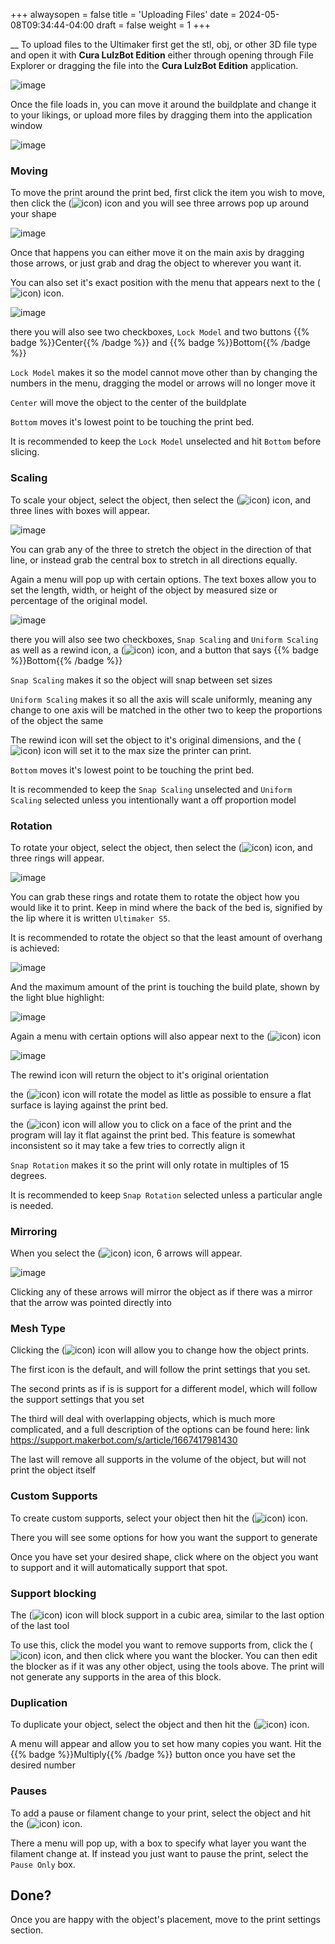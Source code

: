+++
alwaysopen = false
title = 'Uploading Files'
date = 2024-05-08T09:34:44-04:00
draft = false
weight = 1
+++

__
To upload files to the Ultimaker first get the stl, obj, or other 3D file type and open it with **Cura LulzBot Edition** either through opening through File Explorer or dragging the file into the **Cura LulzBot Edition** application. 

![image](/images/miscount1.png)

Once the file loads in, you can move it around the buildplate and change it to your likings, or upload more files by dragging them into the application window

![image](/images/147.png)

### Moving

To move the print around the print bed, first click the item you wish to move, then click the (![icon](/images/115.png)) icon and you will see three arrows pop up around your shape

![image](/images/149.png)

Once that happens you can either move it on the main axis by dragging those arrows, or just grab and drag the object to wherever you want it. 

You can also set it's exact position with the menu that appears next to the (![icon](/images/115.png)) icon.

![image](/images/151.png)

there you will also see two checkboxes, `Lock Model` and two buttons {{% badge %}}Center{{% /badge %}} and {{% badge %}}Bottom{{% /badge %}}

`Lock Model` makes it so the model cannot move other than by changing the numbers in the menu, dragging the model or arrows will no longer move it 

`Center` will move the object to the center of the buildplate

`Bottom` moves it's lowest point to be touching the print bed.

It is recommended to keep the `Lock Model` unselected and hit `Bottom` before slicing.

### Scaling

To scale your object, select the object, then select the (![icon](/images/129.png)) icon, and three lines with boxes will appear. 

![image](/images/153.png)

You can grab any of the three to stretch the object in the direction of that line, or instead grab the central box to stretch in all directions equally. 

Again a menu will pop up with certain options. The text boxes allow you to set the length, width, or height of the object by measured size or percentage of the original model.

![image](/images/154.png)

there you will also see two checkboxes, `Snap Scaling` and `Uniform Scaling` as well as a rewind icon, a (![icon](/images/155.png)) icon, and a button that says {{% badge %}}Bottom{{% /badge %}}

`Snap Scaling` makes it so the object will snap between set sizes

`Uniform Scaling` makes it so all the axis will scale uniformly, meaning any change to one axis will be matched in the other two to keep the proportions of the object the same

The rewind icon will set the object to it's original dimensions, and the (![icon](/images/155.png)) icon will set it to the max size the printer can print.

`Bottom` moves it's lowest point to be touching the print bed.

It is recommended to keep the `Snap Scaling` unselected and `Uniform Scaling` selected unless you intentionally want a off proportion model

### Rotation

To rotate your object, select the object, then select the (![icon](/images/122.png)) icon, and three rings will appear.

![image](/images/156.png)

You can grab these rings and rotate them to rotate the object how you would like it to print. Keep in mind where the back of the bed is, signified by the lip where it is written `Ultimaker S5`. 

It is recommended to rotate the object so that the least amount of overhang is achieved:

![image](/images/157.png)

And the maximum amount of the print is touching the build plate, shown by the light blue highlight:

![image](/images/158.png)

Again a menu with certain options will also appear next to the (![icon](/images/122.png)) icon

![image](/images/160.png)

The rewind icon will return the object to it's original orientation

the (![icon](/images/127.png)) icon will rotate the model as little as possible to ensure a flat surface is laying against the print bed.

the (![icon](/images/128.png)) icon will allow you to click on a face of the print and the program will lay it flat against the print bed. This feature is somewhat inconsistent so it may take a few tries to correctly align it

`Snap Rotation` makes it so the print will only rotate in multiples of 15 degrees.

It is recommended to keep `Snap Rotation` selected unless a particular angle is needed.

### Mirroring

When you select the (![icon](/images/129.png)) icon, 6 arrows will appear. 

![image](/images/162.png)

Clicking any of these arrows will mirror the object as if there was a mirror that the arrow was pointed directly into

### Mesh Type

Clicking the (![icon](/images/131.png)) icon will allow you to change how the object prints.

The first icon is the default, and will follow the print settings that you set.

The second prints as if is is support for a different model, which will follow the support settings that you set

The third will deal with overlapping objects, which is much more complicated, and a full description of the options can be found here: link https://support.makerbot.com/s/article/1667417981430

The last will remove all supports in the volume of the object, but will not print the object itself

### Custom Supports

To create custom supports, select your object then hit the (![icon](/images/164.png)) icon.

There you will see some options for how you want the support to generate

Once you have set your desired shape, click where on the object you want to support and it will automatically support that spot.

### Support blocking

The (![icon](/images/165.png)) icon will block support in a cubic area, similar to the last option of the last tool

To use this, click the model you want to remove supports from, click the (![icon](/images/165.png)) icon, and then click where you want the blocker. You can then edit the blocker as if it was any other object, using the tools above. The print will not generate any supports in the area of this block.

### Duplication

To duplicate your object, select the object and then hit the (![icon](/images/167.png)) icon.

A menu will appear and allow you to set how many copies you want. Hit the {{% badge %}}Multiply{{% /badge %}} button once you have set the desired number

### Pauses

To add a pause or filament change to your print, select the object and hit the (![icon](/images/168.png)) icon.

There a menu will pop up, with a box to specify what layer you want the filament change at. If instead you just want to pause the print, select the `Pause Only` box.

## Done?

Once you are happy with the object's placement, move to the print settings section.
